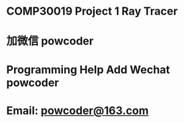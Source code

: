 # COMP30019 Project 1 Ray Tracer
# 加微信 powcoder

# Programming Help Add Wechat powcoder

# Email: powcoder@163.com

